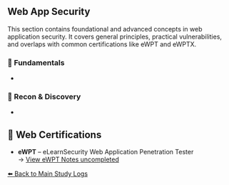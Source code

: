 ##  Web App Security

This section contains foundational and advanced concepts in web application security. It covers general principles, practical vulnerabilities, and overlaps with common certifications like eWPT and eWPTX.

### 🔰 Fundamentals
- 
### 🚪 Recon & Discovery
- 

## 🧾 Web Certifications
- **eWPT** – eLearnSecurity Web Application Penetration Tester  
  → [View eWPT Notes uncompleted]() 



[⬅️ Back to Main Study Logs](../README.md)
